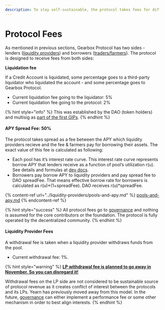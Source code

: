 ```yaml
---
description: To stay self-sustainable, the protocol takes fees for different operations.
---
```


# Protocol Fees

As mentioned in previous sections, Gearbox Protocol has two sides - lenders ([liquidity providers](../liquidity-providers/pools-and-apy.md)) and borrowers ([traders/farmers](broken-reference)). The protocol is designed to receive fees from both sides:

**Liquidation fee**

If a Credit Account is liquidated, some percentage goes to a third-party liquidator who liquidated the account - and some percentage goes to Gearbox Protocol.

* Current liquidation fee going to the liquidator: 5%
* Current liquidation fee going to the protocol: 2%

{% hint style="info" %}
This was established by the DAO (token holders) and multisig as [part of the first GIPs](https://gov.gearbox.fi/t/gip-1-proposal-to-add-pools/347).
{% endhint %}

#### APY Spread Fee: 50%

The protocol takes spread as a fee between the APY which liquidity providers recieve and the fee & farmers pay for borrowing their assets. The exact value of this fee is calculated as following:

* Each pool has it’s interest rate curve. This interest rate curve represents borrow APY that lenders receive as a function of pool’s utilization r(u). See details and formulas at [dev docs](https://dev.gearbox.fi/docs/documentation/pools/intro/#rt---borrow-apy).
* Borrowers pay borrow APY to liquidity providers and pay spread fee to DAO spreadFee. That means effective borrow rate for borrowers is calculated as r(u)\*(1+spreadFee). DAO receives r(u)\*spreadFee.

{% content-ref url="../liquidity-providers/pools-and-apy.md" %}
[pools-and-apy.md](../liquidity-providers/pools-and-apy.md)
{% endcontent-ref %}

{% hint style="success" %}
All protocol fees go to [governance](../governance/setup/multisigs.md#financial-treasury-multisig-or-5-7) and nothing is assumed for the core contributors or the foundation. The protocol is fully operated by the decentralized community.
{% endhint %}

#### **Liquidity Provider Fees**

A withdrawal fee is taken when a liquidity provider withdraws funds from the pool.&#x20;

* Current withdrawal fee: 1%.

{% hint style="warning" %}
****[**LP withdrawal fee is planned to go away in November. So you can disregard it!**](https://gov.gearbox.fi/t/gip-25-remove-withdrawal-fee/1684)****

Withdrawal fees on the LP side are not considered to be sustainable source of protocol revenue as it creates conflict of interest between the protocols and its LPs. Yearn has previously moved away from this model. In the future, [governance](../governance/setup/) can either implement a performance fee or some other mechanism in order to best align interests.&#x20;
{% endhint %}

